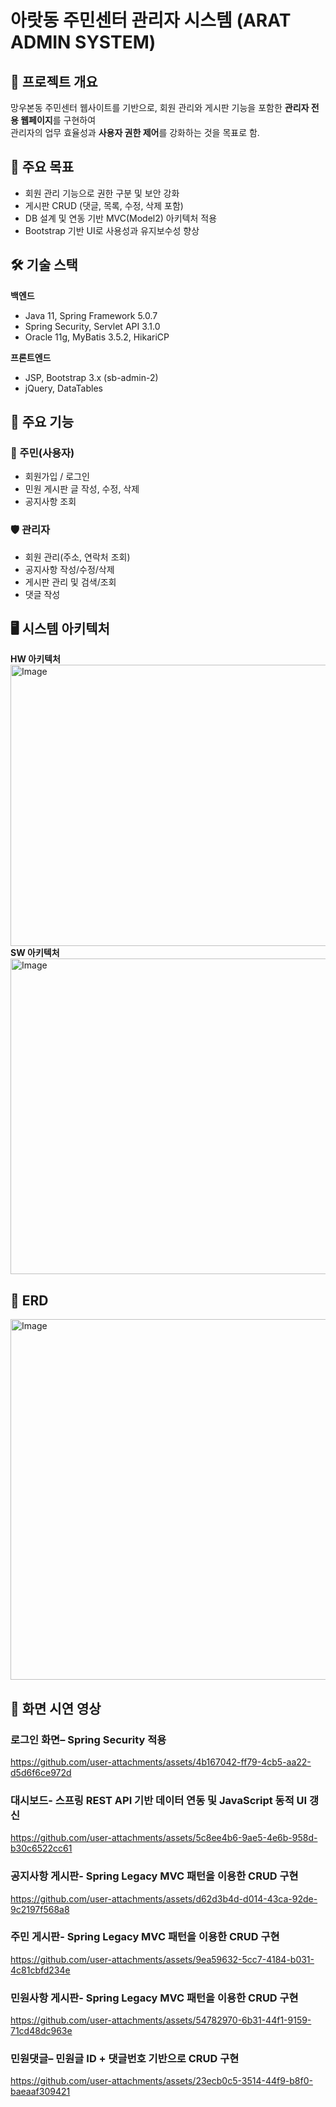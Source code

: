 # 아랏동 주민센터 관리자 시스템 (ARAT ADMIN SYSTEM)

## 📌 프로젝트 개요
망우본동 주민센터 웹사이트를 기반으로,
회원 관리와 게시판 기능을 포함한 **관리자 전용 웹페이지**를 구현하여  
관리자의 업무 효율성과 **사용자 권한 제어**를 강화하는 것을 목표로 함.

## 🎯 주요 목표
- 회원 관리 기능으로 권한 구분 및 보안 강화
- 게시판 CRUD (댓글, 목록, 수정, 삭제 포함)
- DB 설계 및 연동 기반 MVC(Model2) 아키텍처 적용
- Bootstrap 기반 UI로 사용성과 유지보수성 향상

## 🛠 기술 스택
**백엔드**
- Java 11, Spring Framework 5.0.7
- Spring Security, Servlet API 3.1.0
- Oracle 11g, MyBatis 3.5.2, HikariCP

**프론트엔드**
- JSP, Bootstrap 3.x (sb-admin-2)
- jQuery, DataTables

## 📂 주요 기능
### 👤 주민(사용자)
- 회원가입 / 로그인
- 민원 게시판 글 작성, 수정, 삭제
- 공지사항 조회

### 🛡 관리자
- 회원 관리(주소, 연락처 조회)
- 공지사항 작성/수정/삭제
- 게시판 관리 및 검색/조회
- 댓글 작성

## 🖥 시스템 아키텍처
<b>HW 아키텍처</b>
<img width="1222" height="450" alt="Image" src="https://github.com/user-attachments/assets/a76795b8-7fda-43db-bf60-b7119dffe031" />
<b>SW 아키텍처</b>
<img width="1244" height="505" alt="Image" src="https://github.com/user-attachments/assets/4b087b13-841f-4eaa-afb2-990f01547bae" />
## 📌 ERD
<img width="1290" height="577" alt="Image" src="https://github.com/user-attachments/assets/a8389c63-d573-4ca6-842f-203ce3a3ac68" />

## 📸 화면 시연 영상
### 로그인 화면– Spring Security 적용
https://github.com/user-attachments/assets/4b167042-ff79-4cb5-aa22-d5d6f6ce972d


### 대시보드- 스프링 REST API 기반 데이터 연동 및 JavaScript 동적 UI 갱신
https://github.com/user-attachments/assets/5c8ee4b6-9ae5-4e6b-958d-b30c6522cc61


### 공지사항 게시판- Spring Legacy MVC 패턴을 이용한 CRUD 구현
https://github.com/user-attachments/assets/d62d3b4d-d014-43ca-92de-9c2197f568a8


### 주민 게시판- Spring Legacy MVC 패턴을 이용한 CRUD 구현
https://github.com/user-attachments/assets/9ea59632-5cc7-4184-b031-4c81cbfd234e


### 민원사항 게시판- Spring Legacy MVC 패턴을 이용한 CRUD 구현
https://github.com/user-attachments/assets/54782970-6b31-44f1-9159-71cd48dc963e


### 민원댓글– 민원글 ID + 댓글번호 기반으로 CRUD 구현
https://github.com/user-attachments/assets/23ecb0c5-3514-44f9-b8f0-baeaaf309421


